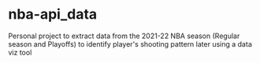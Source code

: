 # nba-api_data
Personal project to extract data from the 2021-22 NBA season (Regular season and Playoffs) to identify player's shooting pattern later using a data viz tool
